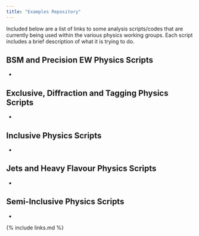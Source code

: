 ```yaml
---
title: "Examples Repository"
---
```

Included below are a list of links to some analysis scripts/codes that are currently being used within the various physics working groups. Each script includes a brief description of what it is trying to do.

## BSM and Precision EW Physics Scripts

-

## Exclusive, Diffraction and Tagging Physics Scripts

-

## Inclusive Physics Scripts

-

## Jets and Heavy Flavour Physics Scripts

-

## Semi-Inclusive Physics Scripts

-

{% include links.md %}
